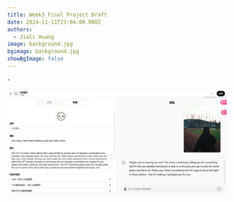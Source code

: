 ```yaml
---
title: Week3_Final Project Draft
date: 2024-11-11T23:04:00.000Z
authors:
  - Jiali Huang
image: background.jpg
bgimage: background.jpg
showBgImage: false
---
```

\-

![](aa73e9c522d2a4f7e5c9e531e5246a4.png)
